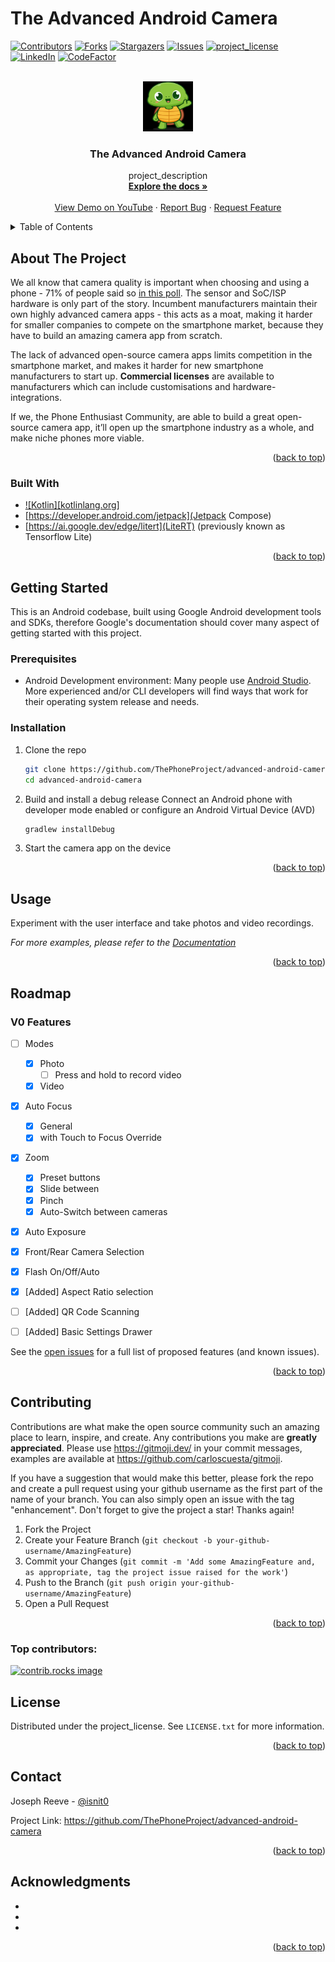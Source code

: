 # The Advanced Android Camera
<a id="readme-top"></a>

<!-- PROJECT SHIELDS -->
<!--
*** I'm using markdown "reference style" links for readability.
*** Reference links are enclosed in brackets [ ] instead of parentheses ( ).
*** See the bottom of this document for the declaration of the reference variables
*** for contributors-url, forks-url, etc. This is an optional, concise syntax you may use.
*** https://www.markdownguide.org/basic-syntax/#reference-style-links
-->
[![Contributors][contributors-shield]][contributors-url]
[![Forks][forks-shield]][forks-url]
[![Stargazers][stars-shield]][stars-url]
[![Issues][issues-shield]][issues-url]
[![project_license][license-shield]][license-url]
[![LinkedIn][linkedin-shield]][linkedin-url]
[![CodeFactor](https://www.codefactor.io/repository/github/thephoneproject/advanced-android-camera/badge)](https://www.codefactor.io/repository/github/thephoneproject/advanced-android-camera)



<!-- PROJECT LOGO -->
<br />
<div align="center">
  <a href="https://github.com/ThePhoneProject/advanced-android-camera">
    <img src="/logo.png" alt="Logo" width="80" height="80">
  </a>

<h3 align="center">The Advanced Android Camera</h3>

  <p align="center">
    project_description
    <br />
    <a href="https://github.com/ThePhoneProject/advanced-android-camera"><strong>Explore the docs »</strong></a>
    <br />
    <br />
    <a href="https://www.youtube.com/shorts/AVpb-UuDKwU">View Demo on YouTube</a>
    ·
    <a href="https://github.com/ThePhoneProject/advanced-android-camera/issues/new?labels=bug&template=bug-report---.md">Report Bug</a>
    ·
    <a href="https://github.com/ThePhoneProject/advanced-android-camera/issues/new?labels=enhancement&template=feature-request---.md">Request Feature</a>
  </p>
</div>



<!-- TABLE OF CONTENTS -->
<details>
  <summary>Table of Contents</summary>
  <ol>
    <li>
      <a href="#about-the-project">About The Project</a>
      <ul>
        <li><a href="#built-with">Built With</a></li>
      </ul>
    </li>
    <li>
      <a href="#getting-started">Getting Started</a>
      <ul>
        <li><a href="#prerequisites">Prerequisites</a></li>
        <li><a href="#installation">Installation</a></li>
      </ul>
    </li>
    <li><a href="#usage">Usage</a></li>
    <li><a href="#roadmap">Roadmap</a></li>
    <li><a href="#contributing">Contributing</a></li>
    <li><a href="#license">License</a></li>
    <li><a href="#contact">Contact</a></li>
    <li><a href="#acknowledgments">Acknowledgments</a></li>
  </ol>
</details>



<!-- ABOUT THE PROJECT -->
## About The Project
We all know that camera quality is important when choosing and using a phone - 71% of people said so [in this poll](https://viewpoints.xyz/polls/small-phones). The sensor and SoC/ISP hardware is only part of the story. Incumbent manufacturers maintain their own highly advanced camera apps - this acts as a moat, making it harder for smaller companies to compete on the smartphone market, because they have to build an amazing camera app from scratch.

The lack of advanced open-source camera apps limits competition in the smartphone market, and makes it harder for new smartphone manufacturers to start up. **Commercial licenses** are available to manufacturers which can include customisations and hardware-integrations.

If we, the Phone Enthusiast Community, are able to build a great open-source camera app, it’ll open up the smartphone industry as a whole, and make niche phones more viable. 

<p align="right">(<a href="#readme-top">back to top</a>)</p>



### Built With

* [![Kotlin][kotlinlang.org]][Kotlin-url]
* [https://developer.android.com/jetpack](Jetpack Compose)
* [https://ai.google.dev/edge/litert](LiteRT) (previously known as Tensorflow Lite)
 <!-- TODO remove this (* [![Next][Next.js]][Next-url]) as soon as we get the Kotlin icon working -->

<p align="right">(<a href="#readme-top">back to top</a>)</p>

<!-- GETTING STARTED -->
## Getting Started
This is an Android codebase, built using Google Android development tools and SDKs, therefore Google's documentation should cover many aspect of getting started with this project.

### Prerequisites

* Android Development environment: Many people use [Android Studio](https://developer.android.com/studio). More experienced and/or CLI developers will find ways that work for their operating system release and needs.

### Installation

1. Clone the repo
   ```sh
   git clone https://github.com/ThePhoneProject/advanced-android-camera.git
   cd advanced-android-camera
   ```
2. Build and install a debug release
   Connect an Android phone with developer mode enabled or configure an Android Virtual Device (AVD)
   ```sh
   gradlew installDebug
   ```
3. Start the camera app on the device
<!-- TODO add command line example to launch the default activity -->
   

<p align="right">(<a href="#readme-top">back to top</a>)</p>



<!-- USAGE EXAMPLES -->
## Usage

Experiment with the user interface and take photos and video recordings.

_For more examples, please refer to the [Documentation](https://example.com)_

<p align="right">(<a href="#readme-top">back to top</a>)</p>



<!-- ROADMAP -->
## Roadmap
### V0 Features ###
- [ ] Modes
    - [x] Photo   
        - [ ] Press and hold to record video
    - [x] Video
- [x] Auto Focus
    - [x] General
    - [x] with Touch to Focus Override
- [x] Zoom
    - [x] Preset buttons
    - [x] Slide between
    - [x] Pinch
    - [x] Auto-Switch between cameras
- [x] ⁠Auto Exposure
- [x] ⁠Front/Rear Camera Selection
- [x] ⁠Flash On/Off/Auto
- [x] [Added] Aspect Ratio selection
- [ ] [Added] QR Code Scanning
- [ ] [Added] Basic Settings Drawer


See the [open issues](https://github.com/ThePhoneProject/advanced-android-camera/issues) for a full list of proposed features (and known issues).

<p align="right">(<a href="#readme-top">back to top</a>)</p>



<!-- CONTRIBUTING -->
## Contributing

Contributions are what make the open source community such an amazing place to learn, inspire, and create. Any contributions you make are **greatly appreciated**. Please use <https://gitmoji.dev/> in your commit messages, examples are available at <https://github.com/carloscuesta/gitmoji>.

If you have a suggestion that would make this better, please fork the repo and create a pull request using your github username as the first part of the name of your branch. You can also simply open an issue with the tag "enhancement".
Don't forget to give the project a star! Thanks again!

1. Fork the Project
2. Create your Feature Branch (`git checkout -b your-github-username/AmazingFeature`)
3. Commit your Changes (`git commit -m 'Add some AmazingFeature and, as appropriate, tag the project issue raised for the work'`)
4. Push to the Branch (`git push origin your-github-username/AmazingFeature`)
5. Open a Pull Request

<p align="right">(<a href="#readme-top">back to top</a>)</p>

### Top contributors:

<a href="https://github.com/ThePhoneProject/advanced-android-camera/graphs/contributors">
  <img src="https://contrib.rocks/image?repo=ThePhoneProject/advanced-android-camera" alt="contrib.rocks image" />
</a>


<!-- LICENSE -->
## License

Distributed under the project_license. See `LICENSE.txt` for more information.

<p align="right">(<a href="#readme-top">back to top</a>)</p>



<!-- CONTACT -->
## Contact

Joseph Reeve - [@isnit0](https://x.com/isnit0) 

Project Link: <https://github.com/ThePhoneProject/advanced-android-camera>

<p align="right">(<a href="#readme-top">back to top</a>)</p>


<!-- ACKNOWLEDGMENTS -->
## Acknowledgments

* []()
* []()
* []()

<p align="right">(<a href="#readme-top">back to top</a>)</p>



<!-- MARKDOWN LINKS & IMAGES -->
<!-- https://www.markdownguide.org/basic-syntax/#reference-style-links -->
[contributors-shield]: https://img.shields.io/github/contributors/ThePhoneProject/advanced-android-camera.svg?style=for-the-badge
[contributors-url]: https://github.com/ThePhoneProject/advanced-android-camera/graphs/contributors
[forks-shield]: https://img.shields.io/github/forks/ThePhoneProject/advanced-android-camera.svg?style=for-the-badge
[forks-url]: https://github.com/ThePhoneProject/advanced-android-camera/network/members
[stars-shield]: https://img.shields.io/github/stars/ThePhoneProject/advanced-android-camera.svg?style=for-the-badge
[stars-url]: https://github.com/ThePhoneProject/advanced-android-camera/stargazers
[issues-shield]: https://img.shields.io/github/issues/ThePhoneProject/advanced-android-camera.svg?style=for-the-badge
[issues-url]: https://github.com/ThePhoneProject/advanced-android-camera/issues
[license-shield]: https://img.shields.io/github/license/gThePhoneProject/advanced-android-camera.svg?style=for-the-badge
[license-url]: https://github.com/ThePhoneProject/advanced-android-camera/blob/main/LICENSE.txt
[linkedin-shield]: https://img.shields.io/badge/-LinkedIn-black.svg?style=for-the-badge&logo=linkedin&colorB=555
[linkedin-url]: https://uk.linkedin.com/in/josephereeve
[product-screenshot]: images/screenshot.png
[Kotlin-url]: https://kotlinlang.org/
[Next-url]: https://nextjs.org/
